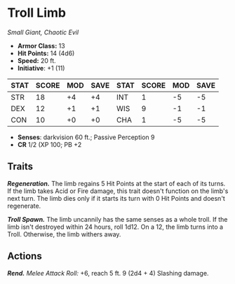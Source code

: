 # Troll Limb

*Small Giant, Chaotic Evil*

- **Armor Class:** 13
- **Hit Points:** 14 (4d6)
- **Speed:** 20 ft.
- **Initiative**: +1 (11)

|STAT|SCORE|MOD|SAVE|STAT|SCORE|MOD|SAVE|
| --- | --- | --- | ---- |---| --- | --- | ---- |
| STR | 18 | +4 | +4 | INT | 1 | -5 | -5 |
| DEX | 12 | +1 | +1 | WIS | 9 | -1 | -1 |
| CON | 10 | +0 | +0 | CHA | 1 | -5 | -5 |

- **Senses**: darkvision 60 ft.; Passive Perception 9
- **CR** 1/2 (XP 100; PB +2

## Traits

***Regeneration.*** The limb regains 5 Hit Points at the start of each of its turns. If the limb takes Acid or Fire damage, this trait doesn't function on the limb's next turn. The limb dies only if it starts its turn with 0 Hit Points and doesn't regenerate.

***Troll Spawn.*** The limb uncannily has the same senses as a whole troll. If the limb isn't destroyed within 24 hours, roll 1d12. On a 12, the limb turns into a Troll. Otherwise, the limb withers away.


## Actions

***Rend.*** *Melee Attack Roll:* +6, reach 5 ft. 9 (2d4 + 4) Slashing damage.

